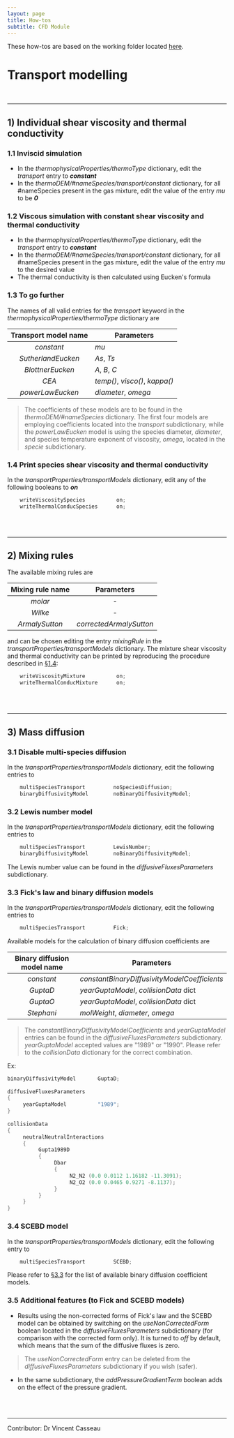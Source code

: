```yaml
---
layout: page
title: How-tos
subtitle: CFD Module
---
```


These how-tos are based on the working folder located [here](https://github.com/vincentcasseau/hyStrath/tree/master/run/hyStrath/hy2Foam/genericCase).  

# Transport modelling

<br>

---

## 1) Individual shear viscosity and thermal conductivity

### 1.1 Inviscid simulation    
+ In the _thermophysicalProperties/thermoType_ dictionary, edit the _transport_ entry to __*constant*__
+ In the _thermoDEM/#nameSpecies/transport/constant_ dictionary, for all #nameSpecies present in the gas mixture, edit the value of the entry _mu_ to be __*0*__

### 1.2 Viscous simulation with constant shear viscosity and thermal conductivity
+ In the _thermophysicalProperties/thermoType_ dictionary, edit the _transport_ entry to __*constant*__
+ In the _thermoDEM/#nameSpecies/transport/constant_ dictionary, for all #nameSpecies present in the gas mixture, edit the value of the entry _mu_ to the desired value
+ The thermal conductivity is then calculated using Eucken's formula

### 1.3 To go further
The names of all valid entries for the _transport_ keyword in the _thermophysicalProperties/thermoType_ dictionary are  

| Transport model name    | Parameters          |
|:-------------:|-------------|
| _constant_      | _mu_ |
| _SutherlandEucken_      | _As_, _Ts_     |
| _BlottnerEucken_ | _A_, _B_, _C_     |
| _CEA_      | _temp()_, _visco()_, _kappa()_      |
| _powerLawEucken_ | _diameter_, _omega_     |

> The coefficients of these models are to be found in the _thermoDEM/#nameSpecies_ dictionary. The first four models are employing coefficients located into the _transport_ subdictionary, while the _powerLawEucken_ model is using the species diameter, _diameter_, and species temperature exponent of viscosity, _omega_, located in the _specie_ subdictionary.

### 1.4 Print species shear viscosity and thermal conductivity
In the _transportProperties/transportModels_ dictionary, edit any of the following booleans to _**on**_  
```c++
    writeViscositySpecies          on;  
    writeThermalConducSpecies      on; 
```

<div class="paragraph"><p><br>
<br></p></div>

---

## 2) Mixing rules

The available mixing rules are  

| Mixing rule name    | Parameters          |
|:-------------:|:-------------:|
| _molar_      | - |
| _Wilke_      | - |
| _ArmalySutton_ | _correctedArmalySutton_    |

and can be chosen editing the entry _mixingRule_ in the _transportProperties/transportModels_ dictionary. The mixture shear viscosity and thermal conductivity can be printed by reproducing the procedure described in [§1.4](https://github.com/vincentcasseau/hyStrath/wiki/How-to-::-Transport#14-print-species-shear-viscosity-and-thermal-conductivity):  
```c++
    writeViscosityMixture          on;  
    writeThermalConducMixture      on; 
```

<div class="paragraph"><p><br>
<br></p></div>

---

## 3) Mass diffusion

### 3.1 Disable multi-species diffusion
In the _transportProperties/transportModels_ dictionary, edit the following entries to  
```c++
    multiSpeciesTransport         noSpeciesDiffusion;  
    binaryDiffusivityModel        noBinaryDiffusivityModel;
```

### 3.2 Lewis number model
In the _transportProperties/transportModels_ dictionary, edit the following entries to  
```c++
    multiSpeciesTransport         LewisNumber;  
    binaryDiffusivityModel        noBinaryDiffusivityModel;
```

The Lewis number value can be found in the _diffusiveFluxesParameters_ subdictionary.  

### 3.3 Fick's law and binary diffusion models
In the _transportProperties/transportModels_ dictionary, edit the following entries to  
```c++
    multiSpeciesTransport         Fick; 
``` 

Available models for the calculation of binary diffusion coefficients are  

| Binary diffusion model name    | Parameters          |
|:-------------:|-------------|
| _constant_      | _constantBinaryDiffusivityModelCoefficients_ |
| _GuptaD_      | _yearGuptaModel_, _collisionData_ dict     |
| _GuptaO_ | _yearGuptaModel_, _collisionData_ dict     |
| _Stephani_ | _molWeight_, _diameter_, _omega_     |

> The _constantBinaryDiffusivityModelCoefficients_ and _yearGuptaModel_ entries can be found in the _diffusiveFluxesParameters_ subdictionary. _yearGuptaModel_ accepted values are "1989" or "1990". Please refer to the _collisionData_ dictionary for the correct combination.


Ex:  
```c++
binaryDiffusivityModel       GuptaD;  
  
diffusiveFluxesParameters   
{  
     yearGuptaModel          "1989";   
}  
  
collisionData  
{  
     neutralNeutralInteractions  
     { 
          Gupta1989D
          {
               Dbar
               {
                    N2_N2 (0.0 0.0112 1.16182 -11.3091);  
                    N2_O2 (0.0 0.0465 0.9271 -8.1137);         
               }
          } 
     }  
}  
```  

### 3.4 SCEBD model 
In the _transportProperties/transportModels_ dictionary, edit the following entry to  
```c++
    multiSpeciesTransport         SCEBD; 
``` 

Please refer to [§3.3](https://github.com/vincentcasseau/hyStrath/wiki/How-to-::-Transport#33-ficks-law) for the list of available binary diffusion coefficient models.

### 3.5 Additional features (to Fick and SCEBD models)
- Results using the non-corrected forms of Fick's law and the SCEBD model can be obtained by switching on the _useNonCorrectedForm_ boolean located in the _diffusiveFluxesParameters_ subdictionary (for comparison with the corrected form only). It is turned to *off* by default, which means that the sum of the diffusive fluxes is zero.

> The _useNonCorrectedForm_ entry can be deleted from the _diffusiveFluxesParameters_ subdictionary if you wish (safer).

- In the same subdictionary, the _addPressureGradientTerm_ boolean adds on the effect of the pressure gradient.

<div class="paragraph"><p><br>
<br></p></div>

---

Contributor: Dr Vincent Casseau
